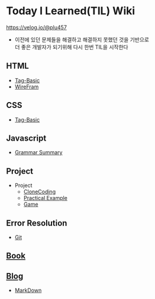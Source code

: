 # Today I Learned(TIL) Wiki

https://velog.io/@plu457

- 이전에 있던 문제들을 해결하고 해결하지 못했던 것을 기반으로 <br>더 좋은 개발자가 되기위해 다시 한번 TIL을 시작한다

## HTML

- [Tag-Basic](https://github.com/Plu457/TIL/tree/main/HTML/Tag-Basic)
- [WireFram](https://github.com/Plu457/TIL/tree/main/HTML/WireFrame)

## CSS

- [Tag-Basic](https://github.com/Plu457/TIL/tree/main/CSS/Tag-Basic)

## Javascript

- [Grammar Summary](https://github.com/Plu457/TIL/blob/main/Javascript/Basic%20Grammar%20Summary.md)

## Project

- Project
  - [CloneCoding](https://github.com/Plu457/TIL/tree/main/Project/CloneCoding)
  - [Practical Example](https://github.com/Plu457/TIL/tree/main/Project/Practical%20Example)
  - [Game](https://github.com/Plu457/TIL/tree/main/Project/Game)

## Error Resolution

- [Git](https://github.com/Plu457/TIL/tree/main/Error%20Resoultion/Git)

## [Book](https://github.com/Plu457/TIL/tree/main/Book)

## [Blog](https://velog.io/@plu457)

- [MarkDown](https://github.com/Plu457/TIL/tree/main/Blog%20MarkDown)
